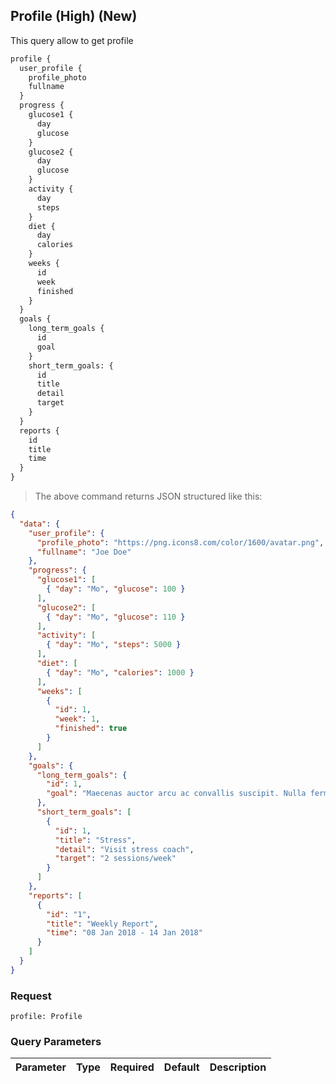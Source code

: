 ## Profile (High) (New)

This query allow to get profile

```graphql
profile {
  user_profile {
    profile_photo
    fullname
  }
  progress {
    glucose1 {
      day
      glucose
    }
    glucose2 {
      day
      glucose
    }
    activity {
      day
      steps
    }
    diet {
      day
      calories
    }
    weeks {
      id
      week
      finished
    }
  }
  goals {
    long_term_goals {
      id
      goal
    }
    short_term_goals: {
      id
      title
      detail
      target
    }
  }
  reports {
    id
    title
    time
  }
}
```

> The above command returns JSON structured like this:

```json
{
  "data": {
    "user_profile": {
      "profile_photo": "https://png.icons8.com/color/1600/avatar.png",
      "fullname": "Joe Doe"
    },
    "progress": {
      "glucose1": [
        { "day": "Mo", "glucose": 100 }
      ],
      "glucose2": [
        { "day": "Mo", "glucose": 110 }
      ],
      "activity": [
        { "day": "Mo", "steps": 5000 }
      ],
      "diet": [
        { "day": "Mo", "calories": 1000 }
      ],
      "weeks": [
        {
          "id": 1,
          "week": 1,
          "finished": true
        }
      ]
    },
    "goals": {
      "long_term_goals": {
        "id": 1,
        "goal": "Maecenas auctor arcu ac convallis suscipit. Nulla fermentum mattis justo, id finibus augue fermentum nec. Sed nec lacus vel turpis dictum porttitor sed vel ipsum."
      },
      "short_term_goals": [
        {
          "id": 1,
          "title": "Stress",
          "detail": "Visit stress coach",
          "target": "2 sessions/week"
        }
      ]
    },
    "reports": [
      {
        "id": "1",
        "title": "Weekly Report",
        "time": "08 Jan 2018 - 14 Jan 2018"
      }
    ]
  }
}

```

### Request

`profile: Profile`

### Query Parameters

Parameter | Type   | Required | Default | Description
--------- | ------ | -------- | ------- | -----------

